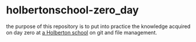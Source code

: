 # holbertonschool-zero_day

the purpose of this repository is to put into practice the knowledge acquired on day zero at [a Holberton school][1] on git and file management.

[1]:https://www.holbertonschool.com/co/ "Title"
